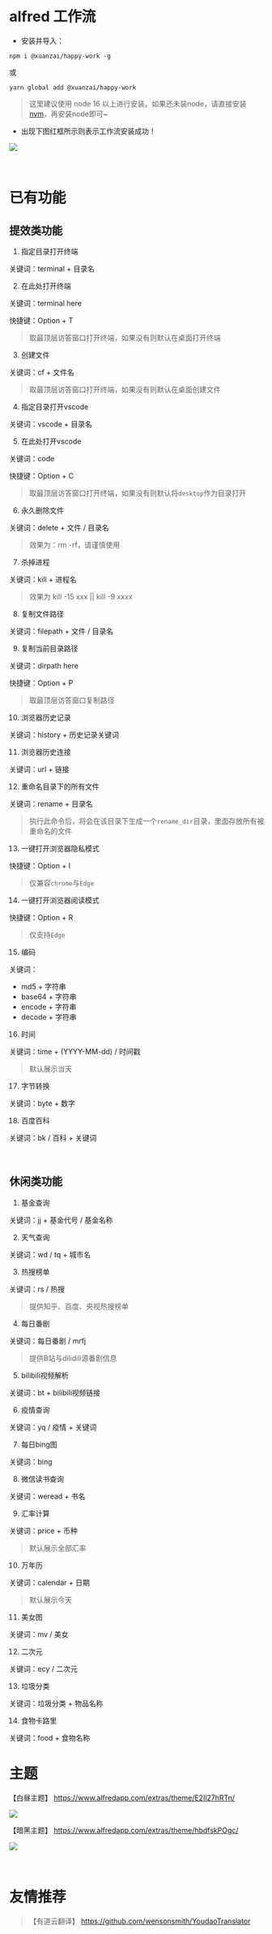 # alfred 工作流

- 安装并导入：

```
npm i @xuanzai/happy-work -g
```
或
```
yarn global add @xuanzai/happy-work
```

> 这里建议使用 node 16 以上进行安装。如果还未装node，请直接安装[nvm](https://github.com/nvm-sh/nvm)，再安装node即可~

- 出现下图红框所示则表示工作流安装成功！

![](https://bot.xuanzai.top/assets/40365ee51bda217d4c547acabd9fca36-1647839735614.png)

<br/>

# 已有功能

## 提效类功能

1. 指定目录打开终端

关键词：terminal + 目录名

2. 在此处打开终端

关键词：terminal here

快捷键：Option + T

> 取最顶层访答窗口打开终端，如果没有则默认在桌面打开终端

3. 创建文件

关键词：cf + 文件名

> 取最顶层访答窗口打开终端，如果没有则默认在桌面创建文件

4. 指定目录打开vscode

关键词：vscode + 目录名

5. 在此处打开vscode

关键词：code

快捷键：Option + C

> 取最顶层访答窗口打开终端，如果没有则默认将`desktop`作为目录打开

6. 永久删除文件

关键词：delete + 文件 / 目录名

> 效果为：rm -rf，请谨慎使用

7. 杀掉进程

关键词：kill + 进程名

> 效果为 kill -15 xxx || kill -9 xxxx

8. 复制文件路径

关键词：filepath + 文件 / 目录名

9. 复制当前目录路径

关键词：dirpath here

快捷键：Option + P

> 取最顶层访答窗口复制路径

10. 浏览器历史记录

关键词：history + 历史记录关键词

11. 浏览器历史连接

关键词：url + 链接

12. 重命名目录下的所有文件

关键词：rename + 目录名

> 执行此命令后，将会在该目录下生成一个`rename_dir`目录，里面存放所有被重命名的文件

13. 一键打开浏览器隐私模式

快捷键：Option + I

> 仅兼容`chrome`与`Edge`

14. 一键打开浏览器阅读模式

快捷键：Option + R

> 仅支持`Edge`

15. 编码

关键词：

- md5 + 字符串
- base64 + 字符串
- encode + 字符串
- decode + 字符串

16. 时间

关键词：time + (YYYY-MM-dd) / 时间戳

> 默认展示当天

17. 字节转换

关键词：byte + 数字

18. 百度百科

关键词：bk / 百科 + 关键词

<br/>

## 休闲类功能

1. 基金查询

关键词：jj + 基金代号 / 基金名称

2. 天气查询

关键词：wd / tq + 城市名

3. 热搜榜单

关键词：rs / 热搜

> 提供知乎、百度、央视热搜榜单

4. 每日番剧

关键词：每日番剧 / mrfj

> 提供B站与dilidili源番剧信息

5. bilibili视频解析

关键词：bt + bilibili视频链接

6. 疫情查询

关键词：yq / 疫情 + 关键词

7. 每日bing图

关键词：bing

8. 微信读书查询

关键词：weread + 书名

9. 汇率计算

关键词：price + 币种

> 默认展示全部汇率

10. 万年历

关键词：calendar + 日期

> 默认展示今天

11. 美女图

关键词：mv / 美女

12. 二次元

关键词：ecy / 二次元

13. 垃圾分类

关键词：垃圾分类 + 物品名称

14. 食物卡路里

关键词：food + 食物名称

# 主题

【白昼主题】
https://www.alfredapp.com/extras/theme/E2Il27hRTn/

![](https://bot.xuanzai.top/assets/569cadab600f525af4f5c84991f2bc0c-1648368303017.png)

【暗黑主题】
https://www.alfredapp.com/extras/theme/hbdfskPOgc/

![](https://bot.xuanzai.top/assets/64bf36375753f6982144aa8673535300-1648368303159.png)

<br/>

# 友情推荐

> 【有道云翻译】 https://github.com/wensonsmith/YoudaoTranslator

